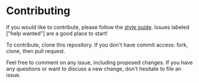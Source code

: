 # Contributing

If you would like to contribute, please follow the [style guide](STYLE.md).
Issues labeled ["help
wanted"] are a good
place to start!

To contribute, clone this repository. If you don't have commit access: fork,
clone, then pull request.

Feel free to comment on any issue, including proposed changes. If you have any
questions or want to discuss a new change, don't hesitate to file an issue.
